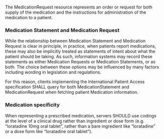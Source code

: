 The MedicationRequest resource represents an order or request for both supply of the medication and the instructions for administration of the medication to a patient. 

### Medication Statement and Medication Request 

While the relationship between Medication Statement and Medication Request is clear in principle, 
in practice, when patients report medications, these may also be implicitly treated as statements of intent 
about what the patient should be taking. As such, information systems may record these statements 
as either Medication Requests or Medication Statements, or as both. The choice between these options 
may be influenced by many factors including wording in legislation and regulations.

For this reason, clients implementing the International Patient Access specification SHALL query for both 
MedicationStatement and MedicationRequest when fetching patient Medication information. 

### Medication specificity

When representing a prescribed medication, servers SHOULD use codings at the level of a clinical drug rather than ingredient or dose form (e.g. “loratadine 10mg oral tablet”, rather than a bare ingredient like “loratadine” or a dose form like “loratadine oral tablet”).

